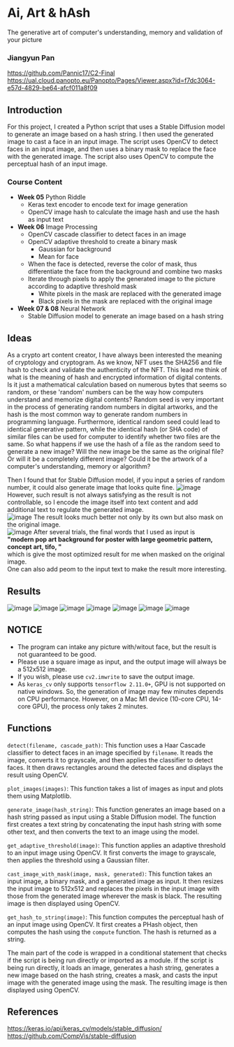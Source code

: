# Ai, Art & hAsh
The generative art of computer's understanding, memory and validation of your picture
### Jiangyun Pan

https://github.com/Pannic17/C2-Final  
https://ual.cloud.panopto.eu/Panopto/Pages/Viewer.aspx?id=f7dc3064-e57d-4829-be64-afcf011a8f09  

## Introduction
For this project, I created a Python script that uses a Stable Diffusion model to generate an image based on a hash string. I then used the generated image to cast a face in an input image. The script uses OpenCV to detect faces in an input image, and then uses a binary mask to replace the face with the generated image. The script also uses OpenCV to compute the perceptual hash of an input image.  

### Course Content

- **Week 05** Python Riddle
  - Keras text encoder to encode text for image generation
  - OpenCV image hash to calculate the image hash and use the hash as input text
- **Week 06** Image Processing
  - OpenCV cascade classifier to detect faces in an image
  - OpenCV adaptive threshold to create a binary mask
    - Gaussian for background
    - Mean for face
  - When the face is detected, reverse the color of mask, thus differentiate the face from the background and combine two masks
  - Iterate through pixels to apply the generated image to the picture according to adaptive threshold mask
    - White pixels in the mask are replaced with the generated image
    - Black pixels in the mask are replaced with the original image
- **Week 07 & 08** Neural Network
  - Stable Diffusion model to generate an image based on a hash string

## Ideas
As a crypto art content creator, I have always been interested the meaning of cryptology and cryptogram. As we know, NFT uses the SHA256 and file hash to check and validate the authenticity of the NFT.
This lead me think of what is the meaning of hash and encrypted information of digital contents. Is it just a mathematical calculation based on numerous bytes that seems so random, or these 'random' numbers can be the way how computers understand and memorize digital contents?
Random seed is very important in the process of generating random numbers in digital artworks, and the hash is the most common way to generate random numbers in programming language. 
Furthermore, identical random seed could lead to identical generative pattern, while the identical hash (or SHA code) of similar files can be used for computer to identify whether two files are the same.
So what happens if we use the hash of a file as the random seed to generate a new image? Will the new image be the same as the original file? Or will it be a completely different image? Could it be the artwork of a computer's understanding, memory or algorithm?  

Then I found that for Stable Diffusion model, if you input a series of random number, it could also generate image that looks quite fine. 
![image](results/rn_1.png)
However, such result is not always satisfying as the result is not controllable, so I encode the image itself into text content and add additional text to regulate the generated image.  
![image](results/rn_2.png)
The result looks much better not only by its own but also mask on the original image.  
![image](results/rn_3.png)
After several trials, the final words that I used as input is  
**"modern pop art background for poster with large geometric pattern, concept art, tifo, "**  
which is give the most optimized result for me when masked on the original image.  
One can also add peom to the input text to make the result more interesting.

## Results
![image](results/rf_1.png)
![image](results/rf_2.png)
![image](results/rf_3.png)
![image](results/rf_4.png)
![image](results/rf_5.png)
![image](results/rf_6.png)
![image](results/rf_7.png)

## NOTICE
- The program can intake any picture with/witout face, but the result is not guaranteed to be good.
- Please use a square image as input, and the output image will always be a 512x512 image.
- If you wish, please use `cv2.imwrite` to save the output image.
- As `keras_cv` only supports `tensorflow 2.11.0+`, GPU is not supported on native windows. So, the generation of image may few minutes depends on CPU performance. However, on a Mac M1 device (10-core CPU, 14-core GPU), the process only takes 2 minutes.

## Functions

`detect(filename, cascade_path)`: This function uses a Haar Cascade classifier to detect faces in an image specified by `filename`. It reads the image, converts it to grayscale, and then applies the classifier to detect faces. It then draws rectangles around the detected faces and displays the result using OpenCV.

`plot_images(images)`: This function takes a list of images as input and plots them using Matplotlib.

`generate_image(hash_string)`: This function generates an image based on a hash string passed as input using a Stable Diffusion model. The function first creates a text string by concatenating the input hash string with some other text, and then converts the text to an image using the model.

`get_adaptive_threshold(image)`: This function applies an adaptive threshold to an input image using OpenCV. It first converts the image to grayscale, then applies the threshold using a Gaussian filter.

`cast_image_with_mask(image, mask, generated)`: This function takes an input image, a binary mask, and a generated image as input. It then resizes the input image to 512x512 and replaces the pixels in the input image with those from the generated image wherever the mask is black. The resulting image is then displayed using OpenCV.

`get_hash_to_string(image)`: This function computes the perceptual hash of an input image using OpenCV. It first creates a PHash object, then computes the hash using the `compute` function. The hash is returned as a string.

The main part of the code is wrapped in a conditional statement that checks if the script is being run directly or imported as a module. If the script is being run directly, it loads an image, generates a hash string, generates a new image based on the hash string, creates a mask, and casts the input image with the generated image using the mask. The resulting image is then displayed using OpenCV.

## References
https://keras.io/api/keras_cv/models/stable_diffusion/  
https://github.com/CompVis/stable-diffusion
